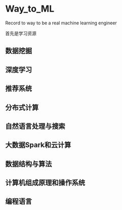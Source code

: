 # Way_to_ML
Record to way to be a real machine learning engineer

首先是学习资源
## 数据挖掘
## 深度学习
## 推荐系统
## 分布式计算
## 自然语言处理与搜索
## 大数据Spark和云计算
## 数据结构与算法
## 计算机组成原理和操作系统
## 编程语言
